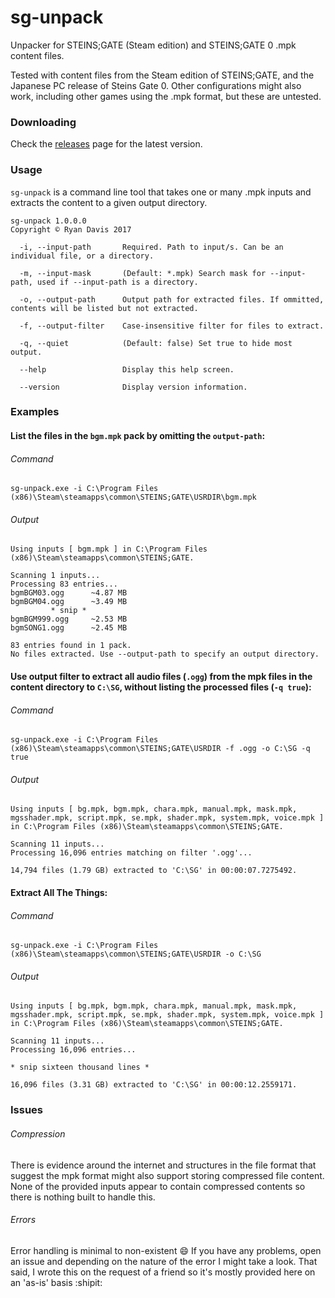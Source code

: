 # sg-unpack
Unpacker for STEINS;GATE (Steam edition) and STEINS;GATE 0 .mpk content files.

Tested with content files from the Steam edition of STEINS;GATE, and the Japanese PC release of Steins Gate 0. Other configurations might also work, including other games using the .mpk format, but these are untested.

### Downloading
Check the [releases](https://github.com/rdavisau/sg-unpack/releases) page for the latest version.

### Usage
`sg-unpack` is a command line tool that takes one or many .mpk inputs and extracts the content to a given output directory.

```
sg-unpack 1.0.0.0
Copyright © Ryan Davis 2017

  -i, --input-path       Required. Path to input/s. Can be an individual file, or a directory.

  -m, --input-mask       (Default: *.mpk) Search mask for --input-path, used if --input-path is a directory.

  -o, --output-path      Output path for extracted files. If ommitted, contents will be listed but not extracted.

  -f, --output-filter    Case-insensitive filter for files to extract.

  -q, --quiet            (Default: false) Set true to hide most output.

  --help                 Display this help screen.

  --version              Display version information.
```

### Examples

#### List the files in the `bgm.mpk` pack by omitting the `output-path`:

###### Command
`sg-unpack.exe -i C:\Program Files (x86)\Steam\steamapps\common\STEINS;GATE\USRDIR\bgm.mpk`

###### Output
```
Using inputs [ bgm.mpk ] in C:\Program Files (x86)\Steam\steamapps\common\STEINS;GATE.

Scanning 1 inputs...
Processing 83 entries...
bgmBGM03.ogg      ~4.87 MB
bgmBGM04.ogg      ~3.49 MB
         * snip *
bgmBGM999.ogg     ~2.53 MB
bgmSONG1.ogg      ~2.45 MB

83 entries found in 1 pack.
No files extracted. Use --output-path to specify an output directory.
```

#### Use output filter to extract all audio files (`.ogg`) from the mpk files in the content directory to `C:\SG`, without listing the processed files (`-q true`):

###### Command
`sg-unpack.exe -i C:\Program Files (x86)\Steam\steamapps\common\STEINS;GATE\USRDIR -f .ogg -o C:\SG -q true`

###### Output
```
Using inputs [ bg.mpk, bgm.mpk, chara.mpk, manual.mpk, mask.mpk, mgsshader.mpk, script.mpk, se.mpk, shader.mpk, system.mpk, voice.mpk ] in C:\Program Files (x86)\Steam\steamapps\common\STEINS;GATE.

Scanning 11 inputs...
Processing 16,096 entries matching on filter '.ogg'...

14,794 files (1.79 GB) extracted to 'C:\SG' in 00:00:07.7275492.
```

#### Extract All The Things:

###### Command
`sg-unpack.exe -i C:\Program Files (x86)\Steam\steamapps\common\STEINS;GATE\USRDIR -o C:\SG`

###### Output
```
Using inputs [ bg.mpk, bgm.mpk, chara.mpk, manual.mpk, mask.mpk, mgsshader.mpk, script.mpk, se.mpk, shader.mpk, system.mpk, voice.mpk ] in C:\Program Files (x86)\Steam\steamapps\common\STEINS;GATE.

Scanning 11 inputs...
Processing 16,096 entries...

* snip sixteen thousand lines *

16,096 files (3.31 GB) extracted to 'C:\SG' in 00:00:12.2559171.
```

### Issues

###### Compression
There is evidence around the internet and structures in the file format that suggest the mpk format might also support storing compressed file content. None of the provided inputs appear to contain compressed contents so there is nothing built to handle this.

###### Errors

Error handling is minimal to non-existent :smile: If you have any problems, open an issue and depending on the nature of the error I might take a look. That said, I wrote this on the request of a friend so it's mostly provided here on an 'as-is' basis :shipit: